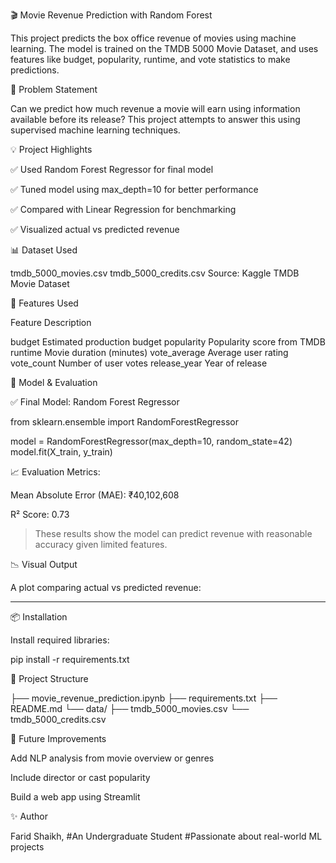 🎬 Movie Revenue Prediction with Random Forest

This project predicts the box office revenue of movies using machine learning. The model is trained on the TMDB 5000 Movie Dataset, and uses features like budget, popularity, runtime, and vote statistics to make predictions.


📌 Problem Statement

Can we predict how much revenue a movie will earn using information available before its release?
This project attempts to answer this using supervised machine learning techniques.


💡 Project Highlights

✅ Used Random Forest Regressor for final model

✅ Tuned model using max_depth=10 for better performance

✅ Compared with Linear Regression for benchmarking

✅ Visualized actual vs predicted revenue


📊 Dataset Used

tmdb_5000_movies.csv
tmdb_5000_credits.csv
Source: Kaggle TMDB Movie Dataset

🧪 Features Used

Feature	Description

budget	Estimated production budget
popularity	Popularity score from TMDB
runtime	Movie duration (minutes)
vote_average	Average user rating
vote_count	Number of user votes
release_year	Year of release


🔧 Model & Evaluation

✅ Final Model: Random Forest Regressor

from sklearn.ensemble import RandomForestRegressor

model = RandomForestRegressor(max_depth=10, random_state=42)
model.fit(X_train, y_train)

📈 Evaluation Metrics:

Mean Absolute Error (MAE): ₹40,102,608

R² Score: 0.73


> These results show the model can predict revenue with reasonable accuracy given limited features.


📉 Visual Output

A plot comparing actual vs predicted revenue:

---

📦 Installation

Install required libraries:

pip install -r requirements.txt


📁 Project Structure

├── movie_revenue_prediction.ipynb
├── requirements.txt
├── README.md
└── data/
    ├── tmdb_5000_movies.csv
    └── tmdb_5000_credits.csv



🚀 Future Improvements

Add NLP analysis from movie overview or genres

Include director or cast popularity

Build a web app using Streamlit


✨ Author

Farid Shaikh,
#An Undergraduate Student
#Passionate about real-world ML projects
